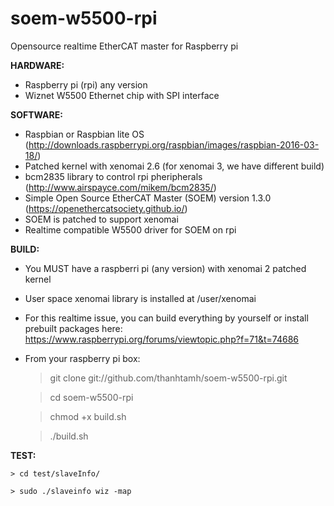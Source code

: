 # soem-w5500-rpi
Opensource realtime EtherCAT master for Raspberry pi 

**HARDWARE:**
+ Raspberry pi (rpi) any version
+ Wiznet W5500 Ethernet chip with SPI interface

**SOFTWARE:**
+ Raspbian or Raspbian lite OS (http://downloads.raspberrypi.org/raspbian/images/raspbian-2016-03-18/)
+ Patched kernel with xenomai 2.6 (for xenomai 3, we have different build) 
+ bcm2835 library to control rpi pheripherals (http://www.airspayce.com/mikem/bcm2835/) 
+ Simple Open Source EtherCAT Master (SOEM) version 1.3.0 (https://openethercatsociety.github.io/)
+ SOEM is patched to support xenomai
+ Realtime compatible W5500 driver for SOEM on rpi 

**BUILD:**
* You MUST have a raspberri pi (any version) with xenomai 2 patched kernel
* User space xenomai library is installed at /user/xenomai
* For this realtime issue, you can build everything by yourself or install prebuilt packages here: https://www.raspberrypi.org/forums/viewtopic.php?f=71&t=74686
* From your raspberry pi box:

	> git clone git://github.com/thanhtamh/soem-w5500-rpi.git

	> cd soem-w5500-rpi

	> chmod +x build.sh

	> ./build.sh
	  

**TEST:**

	> cd test/slaveInfo/

	> sudo ./slaveinfo wiz -map

